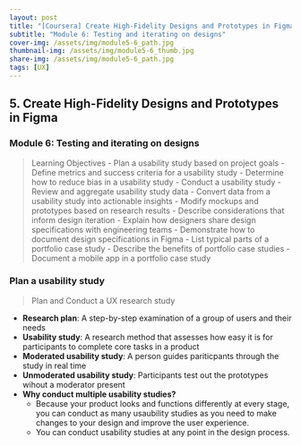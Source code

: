 ```yaml
---
layout: post
title: "[Coursera] Create High-Fidelity Designs and Prototypes in Figma 5-6"
subtitle: "Module 6: Testing and iterating on designs"
cover-img: /assets/img/module5-6_path.jpg
thumbnail-img: /assets/img/module5-6_thumb.jpg
share-img: /assets/img/module5-6_path.jpg
tags: [UX]
--- 
```


## 5. Create High-Fidelity Designs and Prototypes in Figma
### Module 6: Testing and iterating on designs

> Learning Objectives
	- Plan a usability study based on project goals
	- Define metrics and success criteria for a usability study
	- Determine how to reduce bias in a usability study
	- Conduct a usability study
	- Review and aggregate usability study data
	- Convert data from a usability study into actionable insights
	- Modify mockups and prototypes based on research results
	- Describe considerations that inform design iteration
	- Explain how designers share design specifications with engineering teams
	- Demonstrate how to document design specifications in Figma
	- List typical parts of a portfolio case study
	- Describe the benefits of portfolio case studies
	- Document a mobile app in a portfolio case study

### Plan a usability study

> Plan and Conduct a UX research study

- **Research plan**: A step-by-step examination of a group of users and their needs
- **Usability study**: A research method that assesses how easy it is for participants to complete core tasks in a product
- **Moderated usability study**: A person guides pariticpants through the study in real time
- **Unmoderated usability study**: Participants test out the prototypes wihout a moderator present
- **Why conduct multiple usability studies?**
	- Because your product looks and functions differently at every stage, you can conduct as many usaubility studies as you need to make changes to your design and improve the user experience.
    - You can conduct usability studies at any point in the design process.